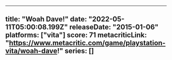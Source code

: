 
---
title: "Woah Dave!"
date: "2022-05-11T05:00:08.199Z"
releaseDate: "2015-01-06"
platforms: ["vita"]
score: 71
metacriticLink: "https://www.metacritic.com/game/playstation-vita/woah-dave!"
series: []
---
